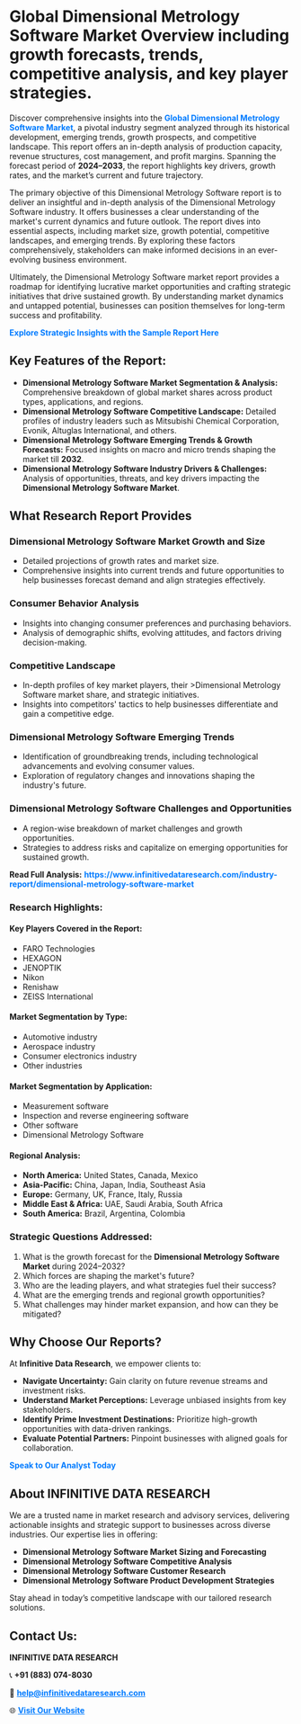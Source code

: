 <h1>Global Dimensional Metrology Software Market Overview including growth forecasts, trends, competitive analysis, and key player strategies.</h1>
<p>
Discover comprehensive insights into the 
<a href="https://www.infinitivedataresearch.com/industry-report/dimensional-metrology-software-market" rel="dofollow" style="color: #007BFF; text-decoration: none;"><strong>Global Dimensional Metrology Software Market</strong></a>, a pivotal industry segment analyzed through its historical development, emerging trends, growth prospects, and competitive landscape. This report offers an in-depth analysis of production capacity, revenue structures, cost management, and profit margins. Spanning the forecast period of <strong>2024–2033</strong>, the report highlights key drivers, growth rates, and the market’s current and future trajectory.
</p>
<p>
The primary objective of this Dimensional Metrology Software report is to deliver an insightful and in-depth analysis of the Dimensional Metrology Software industry. It offers businesses a clear understanding of the market's current dynamics and future outlook. The report dives into essential aspects, including market size, growth potential, competitive landscapes, and emerging trends. By exploring these factors comprehensively, stakeholders can make informed decisions in an ever-evolving business environment.
</p>
<p>
Ultimately, the Dimensional Metrology Software market report provides a roadmap for identifying lucrative market opportunities and crafting strategic initiatives that drive sustained growth. By understanding market dynamics and untapped potential, businesses can position themselves for long-term success and profitability.
</p>
<p>
<a href="https://www.infinitivedataresearch.com/request-sample/reportId=102730" style="color: #007BFF; text-decoration: none;"><strong>Explore Strategic Insights with the Sample Report Here</strong></a>
</p>

<h2>Key Features of the Report:</h2>
<ul>
<li><strong>Dimensional Metrology Software Market Segmentation & Analysis:</strong> Comprehensive breakdown of global market shares across product types, applications, and regions.</li>
<li><strong>Dimensional Metrology Software Competitive Landscape:</strong> Detailed profiles of industry leaders such as Mitsubishi Chemical Corporation, Evonik, Altuglas International, and others.</li>
<li><strong>Dimensional Metrology Software Emerging Trends & Growth Forecasts:</strong> Focused insights on macro and micro trends shaping the market till <strong>2032</strong>.</li>
<li><strong>Dimensional Metrology Software Industry Drivers & Challenges:</strong> Analysis of opportunities, threats, and key drivers impacting the <strong>Dimensional Metrology Software Market</strong>.</li>
</ul>

<h2>What Research Report Provides</h2>
<h3>Dimensional Metrology Software Market Growth and Size</h3>
<ul>
<li>Detailed projections of growth rates and market size.</li>
<li>Comprehensive insights into current trends and future opportunities to help businesses forecast demand and align strategies effectively.</li>
</ul>

<h3>Consumer Behavior Analysis</h3>
<ul>
<li>Insights into changing consumer preferences and purchasing behaviors.</li>
<li>Analysis of demographic shifts, evolving attitudes, and factors driving decision-making.</li>
</ul>

<h3>Competitive Landscape</h3>
<ul>
<li>In-depth profiles of key market players, their >Dimensional Metrology Software market share, and strategic initiatives.</li>
<li>Insights into competitors' tactics to help businesses differentiate and gain a competitive edge.</li>
</ul>

<h3>Dimensional Metrology Software Emerging Trends</h3>
<ul>
<li>Identification of groundbreaking trends, including technological advancements and evolving consumer values.</li>
<li>Exploration of regulatory changes and innovations shaping the industry's future.</li>
</ul>

<h3>Dimensional Metrology Software Challenges and Opportunities</h3>
<ul>
<li>A region-wise breakdown of market challenges and growth opportunities.</li>
<li>Strategies to address risks and capitalize on emerging opportunities for sustained growth.</li>
</ul>
<p><strong>Read Full Analysis:</strong> <a href="https://www.infinitivedataresearch.com/industry-report/dimensional-metrology-software-market" rel="dofollow" style="color: #007BFF; text-decoration: none;"><strong>https://www.infinitivedataresearch.com/industry-report/dimensional-metrology-software-market</strong></a></p>
<h3>Research Highlights:</h3>
<h4>Key Players Covered in the Report:</h4>
<ul><li>FARO Technologies</li><li>HEXAGON</li><li>JENOPTIK</li><li>Nikon</li><li>Renishaw</li><li>ZEISS International</li></ul>
<h4>Market Segmentation by Type:</h4>
<ul><li>Automotive industry</li><li>Aerospace industry</li><li>Consumer electronics industry</li><li>Other industries</li></ul>
<h4>Market Segmentation by Application:</h4>
<ul><li>Measurement software</li><li>Inspection and reverse engineering software</li><li>Other software</li><li>Dimensional Metrology Software</li></ul>

<h4>Regional Analysis:</h4>
<ul>
<li><strong>North America:</strong> United States, Canada, Mexico</li>
<li><strong>Asia-Pacific:</strong> China, Japan, India, Southeast Asia</li>
<li><strong>Europe:</strong> Germany, UK, France, Italy, Russia</li>
<li><strong>Middle East & Africa:</strong> UAE, Saudi Arabia, South Africa</li>
<li><strong>South America:</strong> Brazil, Argentina, Colombia</li>
</ul>

<h3>Strategic Questions Addressed:</h3>
<ol>
<li>What is the growth forecast for the <strong>Dimensional Metrology Software Market</strong> during 2024–2032?</li>
<li>Which forces are shaping the market's future?</li>
<li>Who are the leading players, and what strategies fuel their success?</li>
<li>What are the emerging trends and regional growth opportunities?</li>
<li>What challenges may hinder market expansion, and how can they be mitigated?</li>
</ol>

<h2>Why Choose Our Reports?</h2>
<p>At <strong>Infinitive Data Research</strong>, we empower clients to:</p>
<ul>
<li><strong>Navigate Uncertainty:</strong> Gain clarity on future revenue streams and investment risks.</li>
<li><strong>Understand Market Perceptions:</strong> Leverage unbiased insights from key stakeholders.</li>
<li><strong>Identify Prime Investment Destinations:</strong> Prioritize high-growth opportunities with data-driven rankings.</li>
<li><strong>Evaluate Potential Partners:</strong> Pinpoint businesses with aligned goals for collaboration.</li>
</ul>
<p><a href="https://www.infinitivedataresearch.com/industry-report/dimensional-metrology-software-market" rel="dofollow" style="color: #007BFF; text-decoration: none;"><strong>Speak to Our Analyst Today</strong></a></p>

<h2>About INFINITIVE DATA RESEARCH</h2>
<p>We are a trusted name in market research and advisory services, delivering actionable insights and strategic support to businesses across diverse industries. Our expertise lies in offering:</p>
<ul>
<li><strong>Dimensional Metrology Software Market Sizing and Forecasting</strong></li>
<li><strong>Dimensional Metrology Software Competitive Analysis</strong></li>
<li><strong>Dimensional Metrology Software Customer Research</strong></li>
<li><strong>Dimensional Metrology Software Product Development Strategies</strong></li>
</ul>
<p>Stay ahead in today’s competitive landscape with our tailored research solutions.</p>

<h2>Contact Us:</h2>
<p><strong>INFINITIVE DATA RESEARCH</strong></p>
<p>📞 <strong>+91 (883) 074-8030</strong></p>
<p>📧 <strong><a href="mailto:help@infinitivedataresearch.com" style="color: #007BFF;">help@infinitivedataresearch.com</a></strong></p>
<p>🌐 <strong><a href="https://www.infinitivedataresearch.com" rel="dofollow" style="color: #007BFF;">Visit Our Website</a></strong></p>